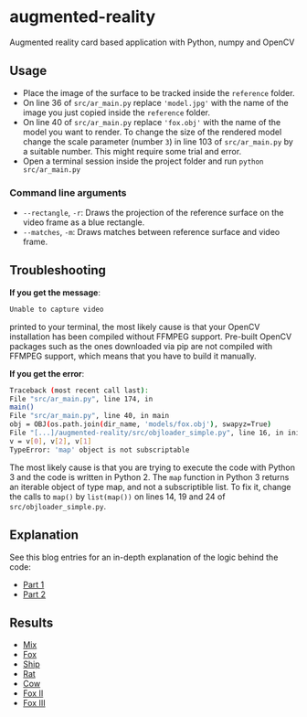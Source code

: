 # augmented-reality

Augmented reality card based application with Python, numpy and OpenCV

## Usage

* Place the image of the surface to be tracked inside the `reference` folder.
* On line 36 of `src/ar_main.py` replace `'model.jpg'` with the name of the image you just copied inside the `reference` folder.
* On line 40 of `src/ar_main.py` replace `'fox.obj'` with the name of the model you want to render. To change the size of the rendered model change the scale parameter (number `3`) in line 103 of `src/ar_main.py` by a suitable number. This might require some trial and error.
* Open a terminal session inside the project folder and run `python src/ar_main.py`

### Command line arguments

* `--rectangle`, `-r`: Draws the projection of the reference surface on the video frame as a blue rectangle.
* `--matches`, `-m`: Draws matches between reference surface and video frame.

## Troubleshooting

**If you get the message**:

```bash
Unable to capture video
```

printed to your terminal, the most likely cause is that your OpenCV installation has been compiled without FFMPEG support. Pre-built OpenCV packages such as the ones downloaded via pip are not compiled with FFMPEG support, which means that you have to build it manually.

**If you get the error**:

```bash
Traceback (most recent call last):
File "src/ar_main.py", line 174, in
main()
File "src/ar_main.py", line 40, in main
obj = OBJ(os.path.join(dir_name, 'models/fox.obj'), swapyz=True)
File "[...]/augmented-reality/src/objloader_simple.py", line 16, in init
v = v[0], v[2], v[1]
TypeError: 'map' object is not subscriptable
```

The most likely cause is that you are trying to execute the code with Python 3 and the code is written in Python 2. The `map` function in Python 3 returns an iterable object of type map, and not a subscriptible list. To fix it, change the calls to `map()` by `list(map())` on lines 14, 19 and 24 of `src/objloader_simple.py`. 

## Explanation

See this blog entries for an in-depth explanation of the logic behind the code:

* [Part 1](https://bitesofcode.wordpress.com/2017/09/12/augmented-reality-with-python-and-opencv-part-1/)
* [Part 2](https://bitesofcode.wordpress.com/2018/09/16/augmented-reality-with-python-and-opencv-part-2/)

## Results

* [Mix](https://www.youtube.com/watch?v=YVJSFcUbIoU)
* [Fox](https://www.youtube.com/watch?v=V13VE6UJ-1g)
* [Ship](https://www.youtube.com/watch?v=VDwfW75f3Xo)
* [Rat](https://www.youtube.com/watch?v=Bb7pYthMM64)
* [Cow](https://www.youtube.com/watch?v=f0fNzXP3ku8)
* [Fox II](https://www.youtube.com/watch?v=_fozNTdql6U)
* [Fox III](https://www.youtube.com/watch?v=FGKkIr_IIy4)
